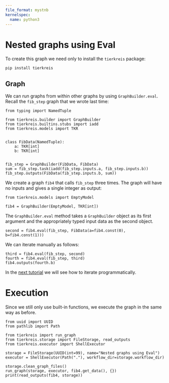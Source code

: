 ```yaml
---
file_format: mystnb
kernelspec:
  name: python3
---
```


# Nested graphs using Eval

To create this graph we need only to install the `tierkreis` package:

```
pip install tierkreis
```

## Graph

We can run graphs from within other graphs by using `GraphBuilder.eval`.
Recall the `fib_step` graph that we wrote last time:

```{code-cell} ipython3
from typing import NamedTuple

from tierkreis.builder import GraphBuilder
from tierkreis.builtins.stubs import iadd
from tierkreis.models import TKR


class FibData(NamedTuple):
    a: TKR[int]
    b: TKR[int]


fib_step = GraphBuilder(FibData, FibData)
sum = fib_step.task(iadd(fib_step.inputs.a, fib_step.inputs.b))
fib_step.outputs(FibData(fib_step.inputs.b, sum))
```

We create a graph `fib4` that calls `fib_step` three times.
The graph will have no inputs and gives a single integer as output:

```{code-cell} ipython3
from tierkreis.models import EmptyModel

fib4 = GraphBuilder(EmptyModel, TKR[int])
```

The `GraphBuilder.eval` method takes a `GraphBuilder` object as its first argument
and the appropriately typed input data as the second object.

```{code-cell} ipython3
second = fib4.eval(fib_step, FibData(a=fib4.const(0), b=fib4.const(1)))
```

We can iterate manually as follows:

```{code-cell} ipython3
third = fib4.eval(fib_step, second)
fourth = fib4.eval(fib_step, third)
fib4.outputs(fourth.b)
```

In the [next tutorial](./loop.md) we will see how to iterate programmatically.

# Execution

Since we still only use built-in functions, we execute the graph in the same way as before.

```{code-cell} ipython3
from uuid import UUID
from pathlib import Path

from tierkreis import run_graph
from tierkreis.storage import FileStorage, read_outputs
from tierkreis.executor import ShellExecutor

storage = FileStorage(UUID(int=99), name="Nested graphs using Eval")
executor = ShellExecutor(Path("."), workflow_dir=storage.workflow_dir)

storage.clean_graph_files()
run_graph(storage, executor, fib4.get_data(), {})
print(read_outputs(fib4, storage))
```

